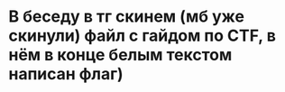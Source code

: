 # В беседу в тг скинем (мб уже скинули) файл с гайдом по CTF, в нём в конце белым текстом написан флаг)
